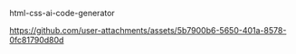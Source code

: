 html-css-ai-code-generator



https://github.com/user-attachments/assets/5b7900b6-5650-401a-8578-0fc81790d80d

